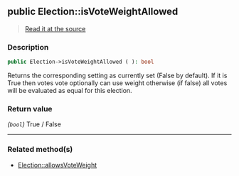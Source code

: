## public Election::isVoteWeightAllowed

> [Read it at the source](https://github.com/julien-boudry/Condorcet/blob/master/src/Election.php#L319)

### Description    

```php
public Election->isVoteWeightAllowed ( ): bool
```

Returns the corresponding setting as currently set (False by default).
If it is True then votes vote optionally can use weight otherwise (if false) all votes will be evaluated as equal for this election.
    

### Return value   

*(`bool`)* True / False


---------------------------------------

### Related method(s)      

* [Election::allowsVoteWeight](/Docs/api-reference/Election%20Class/Election--allowsVoteWeight.md)    
